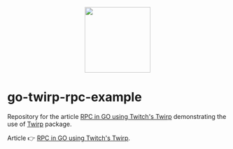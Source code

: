 <p align="center">
<a href="https://thedevelopercafe.com/">
<img src="https://thedevelopercafe.com/favicon.ico" width="150px">
</a>
</p>

# go-twirp-rpc-example

Repository for the article [RPC in GO using Twitch's Twirp](https://thedevelopercafe.com/articles/rpc-in-go-using-twitchs-twirp-3dcb78ece775) demonstrating the use of [Twirp](https://github.com/twitchtv/twirp) package.

Article 👉 [RPC in GO using Twitch's Twirp](https://thedevelopercafe.com/articles/rpc-in-go-using-twitchs-twirp-3dcb78ece775).
